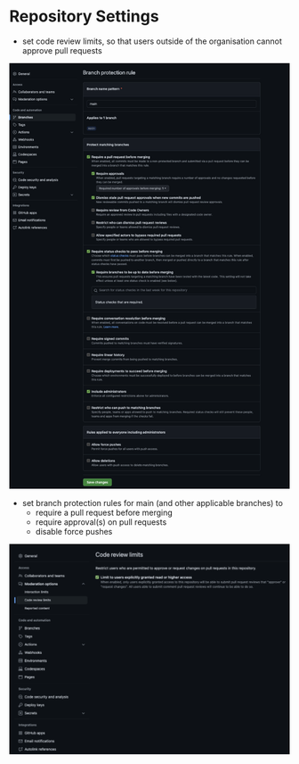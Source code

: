# Repository Settings

- set code review limits, so that users outside of the organisation cannot approve pull requests

![Branch protection diagram](/img/github-branch-protection-rules.png)
- set branch protection rules for main (and other applicable branches) to
  - require a pull request before merging
  - require approval(s) on pull requests
  - disable force pushes

![Code review limits diagram](/img/github-code-review-limits.png)
